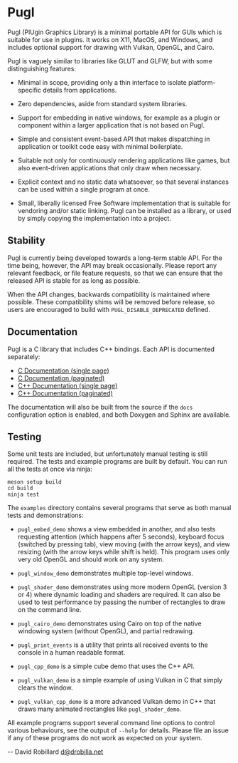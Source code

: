 Pugl
====

Pugl (PlUgin Graphics Library) is a minimal portable API for GUIs which is
suitable for use in plugins.  It works on X11, MacOS, and Windows, and
includes optional support for drawing with Vulkan, OpenGL, and Cairo.

Pugl is vaguely similar to libraries like GLUT and GLFW, but with some
distinguishing features:

 * Minimal in scope, providing only a thin interface to isolate
   platform-specific details from applications.

 * Zero dependencies, aside from standard system libraries.

 * Support for embedding in native windows, for example as a plugin or
   component within a larger application that is not based on Pugl.

 * Simple and consistent event-based API that makes dispatching in application
   or toolkit code easy with minimal boilerplate.

 * Suitable not only for continuously rendering applications like games, but
   also event-driven applications that only draw when necessary.

 * Explicit context and no static data whatsoever, so that several instances
   can be used within a single program at once.

 * Small, liberally licensed Free Software implementation that is suitable for
   vendoring and/or static linking.  Pugl can be installed as a library, or
   used by simply copying the implementation into a project.

Stability
---------

Pugl is currently being developed towards a long-term stable API.  For the time
being, however, the API may break occasionally.  Please report any relevant
feedback, or file feature requests, so that we can ensure that the released API
is stable for as long as possible.

When the API changes, backwards compatibility is maintained where possible.
These compatibility shims will be removed before release, so users are
encouraged to build with `PUGL_DISABLE_DEPRECATED` defined.

Documentation
-------------

Pugl is a C library that includes C++ bindings.
Each API is documented separately:

 * [C Documentation (single page)](https://lv2.gitlab.io/pugl/c/singlehtml/)
 * [C Documentation (paginated)](https://lv2.gitlab.io/pugl/c/html/)
 * [C++ Documentation (single page)](https://lv2.gitlab.io/pugl/cpp/singlehtml/)
 * [C++ Documentation (paginated)](https://lv2.gitlab.io/pugl/cpp/html/)

The documentation will also be built from the source if the `docs`
configuration option is enabled, and both Doxygen and Sphinx are available.

Testing
-------

Some unit tests are included, but unfortunately manual testing is still
required.  The tests and example programs are built by default.  You can run
all the tests at once via ninja:

    meson setup build
    cd build
    ninja test

The `examples` directory contains several programs that serve as both manual
tests and demonstrations:

 * `pugl_embed_demo` shows a view embedded in another, and also tests
   requesting attention (which happens after 5 seconds), keyboard focus
   (switched by pressing tab), view moving (with the arrow keys), and view
   resizing (with the arrow keys while shift is held).  This program uses only
   very old OpenGL and should work on any system.

 * `pugl_window_demo` demonstrates multiple top-level windows.

 * `pugl_shader_demo` demonstrates using more modern OpenGL (version 3 or 4)
   where dynamic loading and shaders are required.  It can also be used to test
   performance by passing the number of rectangles to draw on the command line.

 * `pugl_cairo_demo` demonstrates using Cairo on top of the native windowing
   system (without OpenGL), and partial redrawing.

 * `pugl_print_events` is a utility that prints all received events to the
   console in a human readable format.

 * `pugl_cpp_demo` is a simple cube demo that uses the C++ API.

 * `pugl_vulkan_demo` is a simple example of using Vulkan in C that simply
   clears the window.

 * `pugl_vulkan_cpp_demo` is a more advanced Vulkan demo in C++ that draws many
   animated rectangles like `pugl_shader_demo`.

All example programs support several command line options to control various
behaviours, see the output of `--help` for details.  Please file an issue if
any of these programs do not work as expected on your system.

 -- David Robillard <d@drobilla.net>
